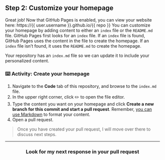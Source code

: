 ## Step 2: Customize your homepage

Great job! Now that GitHub Pages is enabled, you can view your website here: https://{{ user.username }}.github.io/{{ repo }}
You can customize your homepage by adding content to either an `index` file or the `README.md` file. GitHub Pages first looks for an `index` file. If an `index` file is found, GitHub Pages uses the content in the file to create the homepage. If an `index` file isn’t found, it uses the `README.md` to create the homepage.

Your repository has an `index.md` file so we can update it to include your personalized content.

### :keyboard: Activity: Create your homepage

1. Navigate to the **Code** tab of this repository, and browse to the `index.md` file.
1. In the upper right corner, click :pencil2: to open the file editor.
1. Type the content you want on your homepage and click **Create a new branch for this commit and start a pull request**. Remember, [you can use Markdown](https://help.github.com/articles/basic-writing-and-formatting-syntax/) to format your content.
1. Open a pull request.

> Once you have created your pull request, I will move over there to discuss next steps.

<hr>
<h3 align="center">Look for my next response in your pull request</h3>
